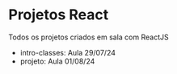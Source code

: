 # Projetos React
 Todos os projetos criados em sala com ReactJS
 
 - intro-classes: Aula 29/07/24
 - projeto: Aula 01/08/24
